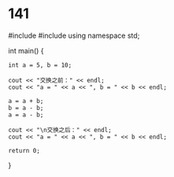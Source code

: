 # 141
#include <iostream>
#include <iostream>
using namespace std;
 
int main()
{
    
    int a = 5, b = 10;
 
    cout << "交换之前：" << endl;
    cout << "a = " << a << ", b = " << b << endl;
 
    a = a + b;
    b = a - b;
    a = a - b;
 
    cout << "\n交换之后：" << endl;
    cout << "a = " << a << ", b = " << b << endl;
 
    return 0;
}
